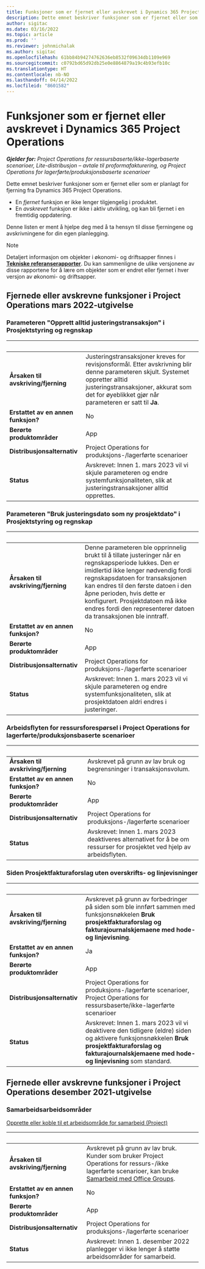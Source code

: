 ```yaml
---
title: Funksjoner som er fjernet eller avskrevet i Dynamics 365 Project Operations
description: Dette emnet beskriver funksjoner som er fjernet eller som er planlagt for fjerning fra Dynamics 365 Project Operations.
author: sigitac
ms.date: 03/16/2022
ms.topic: article
ms.prod: ''
ms.reviewer: johnmichalak
ms.author: sigitac
ms.openlocfilehash: 61bb84b94274762636eb8532f09634db1109e969
ms.sourcegitcommit: c0792bd65d92db25e0e8864879a19c4b93efb10c
ms.translationtype: HT
ms.contentlocale: nb-NO
ms.lasthandoff: 04/14/2022
ms.locfileid: "8601582"
---
```

# <a name="removed-or-deprecated-features-in-dynamics-365-project-operations"></a>Funksjoner som er fjernet eller avskrevet i Dynamics 365 Project Operations

_**Gjelder for:** Project Operations for ressursbaserte/ikke-lagerbaserte scenarioer, Lite-distribusjon – avtale til proformafakturering, og Project Operations for lagerførte/produksjonsbaserte scenarioer_

Dette emnet beskriver funksjoner som er fjernet eller som er planlagt for fjerning fra Dynamics 365 Project Operations.

- En *fjernet* funksjon er ikke lenger tilgjengelig i produktet.
- En *avskrevet* funksjon er ikke i aktiv utvikling, og kan bli fjernet i en fremtidig oppdatering.

Denne listen er ment å hjelpe deg med å ta hensyn til disse fjerningene og avskrivningene for din egen planlegging.

> [!NOTE]
> Detaljert informasjon om objekter i økonomi- og driftsapper finnes i [**Tekniske referanserapporter**](/dynamics/s-e/global/axtechrefrep_61). Du kan sammenligne de ulike versjonene av disse rapportene for å lære om objekter som er endret eller fjernet i hver versjon av økonomi- og driftsapper.

## <a name="features-removed-or-deprecated-in-the-project-operations-march-2022-release"></a>Fjernede eller avskrevne funksjoner i Project Operations mars 2022-utgivelse

### <a name="project-management-and-accounting-always-create-adjustment-transaction-parameter"></a>Parameteren "Opprett alltid justeringstransaksjon" i Prosjektstyring og regnskap

| &nbsp; | &nbsp; |
|--------|--------|
| **Årsaken til avskriving/fjerning** | Justeringstransaksjoner kreves for revisjonsformål. Etter avskrivning blir denne parameteren skjult. Systemet oppretter alltid justeringstransaksjoner, akkurat som det for øyeblikket gjør når parameteren er satt til **Ja**. |
| **Erstattet av en annen funksjon?** | No |
| **Berørte produktområder** | App |
| **Distribusjonsalternativ** | Project Operations for produksjons-/lagerførte scenarioer |
| **Status** | Avskrevet: Innen 1. mars 2023 vil vi skjule parameteren og endre systemfunksjonaliteten, slik at justeringstransaksjoner alltid opprettes. |

### <a name="project-management-and-accounting-use-adjustment-date-as-new-project-date-parameter"></a>Parameteren "Bruk justeringsdato som ny prosjektdato" i Prosjektstyring og regnskap

| &nbsp; | &nbsp; |
|--------|--------|
| **Årsaken til avskriving/fjerning** | Denne parameteren ble opprinnelig brukt til å tillate justeringer når en regnskapsperiode lukkes. Den er imidlertid ikke lenger nødvendig fordi regnskapsdatoen for transaksjonen kan endres til den første datoen i den åpne perioden, hvis dette er konfigurert. Prosjektdatoen må ikke endres fordi den representerer datoen da transaksjonen ble inntraff. |
| **Erstattet av en annen funksjon?** | No |
| **Berørte produktområder** | App |
| **Distribusjonsalternativ** | Project Operations for produksjons-/lagerførte scenarioer |
| **Status** | Avskrevet: Innen 1. mars 2023 vil vi skjule parameteren og endre systemfunksjonaliteten, slik at prosjektdatoen aldri endres i justeringer. |

### <a name="resource-request-workflow-in-project-operations-for-stockedproduction-based-scenarios"></a>Arbeidsflyten for ressursforespørsel i Project Operations for lagerførte/produksjonsbaserte scenarioer

| &nbsp; | &nbsp; |
|--------|--------|
| **Årsaken til avskriving/fjerning** | Avskrevet på grunn av lav bruk og begrensninger i transaksjonsvolum. |
| **Erstattet av en annen funksjon?** | No |
| **Berørte produktområder** | App |
| **Distribusjonsalternativ** | Project Operations for produksjons-/lagerførte scenarioer |
| **Status** | Avskrevet: Innen 1. mars 2023 deaktiveres alternativet for å be om ressurser for prosjektet ved hjelp av arbeidsflyten. |

### <a name="project-invoice-proposal-page-without-header-and-lines-views"></a>Siden Prosjektfakturaforslag uten overskrifts- og linjevisninger

| &nbsp; | &nbsp; |
|--------|--------|
| **Årsaken til avskriving/fjerning** | Avskrevet på grunn av forbedringer på siden som ble innført sammen med funksjonsnøkkelen **Bruk prosjektfakturaforslag og fakturajournalskjemaene med hode- og linjevisning**. |
| **Erstattet av en annen funksjon?** | Ja |
| **Berørte produktområder** | App |
| **Distribusjonsalternativ** | Project Operations for produksjons-/lagerførte scenarioer, Project Operations for ressursbaserte/ikke-lagerførte scenarioer |
| **Status** | Avskrevet: Innen 1. mars 2023 vil vi deaktivere den tidligere (eldre) siden og aktivere funksjonsnøkkelen **Bruk prosjektfakturaforslag og fakturajournalskjemaene med hode- og linjevisning** som standard. |

## <a name="features-removed-or-deprecated-in-the-project-operations-december-2021-release"></a>Fjernede eller avskrevne funksjoner i Project Operations desember 2021-utgivelse

### <a name="collaboration-workspaces"></a>Samarbeidsarbeidsområder

[Opprette eller koble til et arbeidsområde for samarbeid (Project)](/dynamicsax-2012/appuser-itpro/create-or-link-to-a-collaboration-workspace-project)

| &nbsp; | &nbsp; |
|--------|--------|
| **Årsaken til avskriving/fjerning** | Avskrevet på grunn av lav bruk. Kunder som bruker Project Operations for ressurs-/ikke lagerførte scenarioer, kan bruke [Samarbeid med Office Groups](../project-management/collaboration-groups.md). |
| **Erstattet av en annen funksjon?** | No |
| **Berørte produktområder** | App  |
| **Distribusjonsalternativ** | Project Operations for produksjons-/lagerførte scenarioer |
| **Status** | Avskrevet: Innen 1. desember 2022 planlegger vi ikke lenger å støtte arbeidsområder for samarbeid. |
